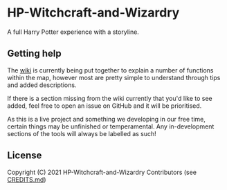 # HP-Witchcraft-and-Wizardry
A full Harry Potter experience with a storyline.


## Getting help

The [wiki](https://github.com/deffcolony/HP-Witchcraft-and-Wizardry/wiki) is currently being put together to explain a number of functions within the map, however most are pretty simple to understand through tips and added descriptions.

If there is a section missing from the wiki currently that you'd like to see added, feel free to open an issue on GitHub and it will be prioritised.

As this is a live project and something we developing in our free time, certain things may be unfinished or temperamental. Any in-development sections of the tools will always be labelled as such!

## License

Copyright (C) 2021 HP-Witchcraft-and-Wizardry Contributors (see [CREDITS.md](CREDITS.md))
